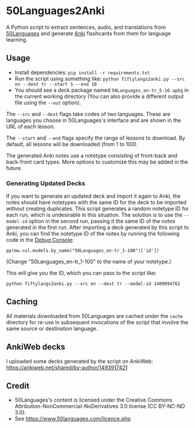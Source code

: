 # 50Languages2Anki

A Python script to extract sentences, audio, and translations from [50Languages](https://www.50languages.com/)
and generate [Anki](https://apps.ankiweb.net/) flashcards from them for language learning.

## Usage

- Install dependencies: `pip install -r requirements.txt`
- Run the script using something like: `python fiftylangs2anki.py --src en --dest tr --start 5 --end 10`
- You should see a deck package named `50Languages_en-tr_5-10.apkg` in the current working directory (You can also provide a different output file using the `--out` option).

The `--src` and `--dest` flags take codes of two languages.
These are languages you choose in 50Languages's interface and are shown in the URL of each lesson.

The `--start` and `--end` flags specify the range of lessons to download. 
By default, all lessons will be downloaded (from 1 to 100).

The generated Anki notes use a notetype consisting of front-back and back-front card types.
More options to customize this may be added in the future.

### Generating Updated Decks

If you want to generate an updated deck and import it again to Anki,
the notes should have notetypes with the same ID for the deck to be imported without creating duplicates.
This script generates a random notetype ID for each run, which is undesirable in this situation.
The solution is to use the `--model-id` option in the second run, passing it the same ID of the notes
generated in the first run. After importing a deck generated by this script to Anki,
you can find the notetype ID of the notes by running the following code in the [Debug Console](https://docs.ankiweb.net/misc.html#debug-console):

```
pp(mw.col.models.by_name("50Languages_en-tr_1-100")['id'])
```

(Change "50Languages_en-tr_1-100" to the name of your notetype.)

This will give you the ID, which you can pass to the script like:

```
python fiftylangs2anki.py --src en --dest tr --model-id 1409094762
```

## Caching

All materials downloaded from 50Languages are cached under the `cache` directory for re-use in subsequent
invocations of the script that involve the same source or destination language.

## AnkiWeb decks

I uploaded some decks generated by the script on AnkiWeb: https://ankiweb.net/shared/by-author/1493917421

## Credit

- 50Languages's content is licensed under the Creative Commons Attribution-NonCommercial-NoDerivatives 3.0 license (CC BY-NC-ND 3.0).
- See https://www.50languages.com/licence.php
